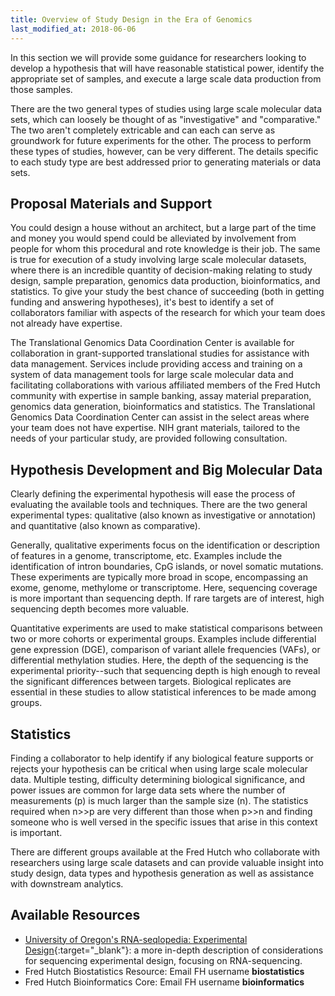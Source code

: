 ```yaml
---
title: Overview of Study Design in the Era of Genomics
last_modified_at: 2018-06-06
---
```

In this section we will provide some guidance for researchers looking to develop a hypothesis that will have reasonable statistical power, identify the appropriate set of samples, and execute a large scale data production from those samples.  

There are the two general types of studies using large scale molecular data sets, which can loosely be thought of as "investigative" and "comparative."  The two aren't completely extricable and can each can serve as groundwork for future experiments for the other.  The process to perform these types of studies, however, can be very different.  The details specific to each study type are best addressed prior to generating materials or data sets.  

## Proposal Materials and Support
You could design a house without an architect, but a large part of the time and money you would spend could be alleviated by involvement from people for whom this procedural and rote knowledge is their job.  The same is true for execution of a study involving large scale molecular datasets, where there is an incredible quantity of decision-making relating to study design, sample preparation, genomics data production, bioinformatics, and statistics. To give your study the best chance of succeeding (both in getting funding and answering hypotheses), it's best to identify a set of collaborators familiar with aspects of the research for which your team does not already have expertise.  

The Translational Genomics Data Coordination Center is available for collaboration in grant-supported translational studies for assistance with data management.  Services include providing access and training on a system of data management tools for large scale molecular data and facilitating collaborations with various affiliated members of the Fred Hutch community with expertise in sample banking, assay material preparation, genomics data generation, bioinformatics and statistics.  The Translational Genomics Data Coordination Center can assist in the select areas where your team does not have expertise.  NIH grant materials, tailored to the needs of your particular study, are provided following consultation.

## Hypothesis Development and Big Molecular Data
Clearly defining the experimental hypothesis will ease the process of evaluating the available tools and techniques.  There are the two general experimental types: qualitative (also known as investigative or annotation) and quantitative (also known as comparative).

Generally, qualitative experiments focus on the identification or description of features in a genome, transcriptome, etc.  Examples include the identification of intron boundaries, CpG islands, or novel somatic mutations.  These experiments are typically more broad in scope, encompassing an exome, genome, methylome or transcriptome.  Here, sequencing coverage is more important than sequencing depth. If rare targets are of interest, high sequencing depth becomes more valuable.  

Quantitative experiments are used to make statistical comparisons between two or more cohorts or experimental groups.  Examples include differential gene expression (DGE), comparison of variant allele frequencies (VAFs), or differential methylation studies.  Here, the depth of the sequencing is the experimental priority--such that sequencing depth is high enough to reveal the significant differences between targets. Biological replicates are essential in these studies to allow statistical inferences to be made among groups.

## Statistics
Finding a collaborator to help identify if any biological feature supports or rejects your hypothesis can be critical when using large scale molecular data.  Multiple testing, difficulty determining biological significance, and power issues are common for large data sets where the number of measurements (p) is much larger than the sample size (n).  The statistics required when n>>p are very different than those when p>>n and finding someone who is well versed in the specific issues that arise in this context is important.  

There are different groups available at the Fred Hutch who collaborate with researchers using large scale datasets and can provide valuable insight into study design, data types and hypothesis generation as well as assistance with downstream analytics.  

## Available Resources
  - [University of Oregon's RNA-seqlopedia: Experimental Design](https://rnaseq.uoregon.edu/#exp-design-experimental-objectives){:target="_blank"}<!--_-->: a more in-depth description of considerations for sequencing experimental design, focusing on RNA-sequencing.
  - Fred Hutch Biostatistics Resource: Email FH username **biostatistics**
  - Fred Hutch Bioinformatics Core:  Email FH username **bioinformatics**

